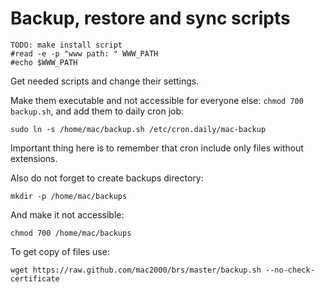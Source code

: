 Backup, restore and sync scripts
================================

	TODO: make install script
	#read -e -p "www path: " WWW_PATH
	#echo $WWW_PATH

Get needed scripts and change their settings.

Make them executable and not accessible for everyone else: `chmod 700 backup.sh`, and add them to daily cron job:

	sudo ln -s /home/mac/backup.sh /etc/cron.daily/mac-backup

Important thing here is to remember that cron include only files without extensions.

Also do not forget to create backups directory:

	mkdir -p /home/mac/backups

And make it not accessible:

	chmod 700 /home/mac/backups

To get copy of files use:

	wget https://raw.github.com/mac2000/brs/master/backup.sh --no-check-certificate
